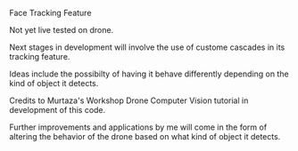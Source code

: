 Face Tracking Feature

Not yet live tested on drone.

Next stages in development will involve the use of custome cascades in its tracking feature.

Ideas include the possibilty of having it behave differently depending on the kind of object it detects.

Credits to Murtaza's Workshop Drone Computer Vision tutorial in development of this code.

Further improvements and applications by me will come in the form of altering the behavior of the drone
based on what kind of object it detects.
